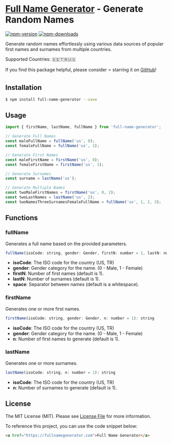 # [Full Name Generator](https://fullnamegenerator.com) - Generate Random Names

[![npm-version]][npm] [![npm-downloads]][npm]

Generate random names effortlessly using various data sources of popular first names and surnames
from multiple countries. 

Supported Countries: 🇸🇪🇹🇷🇺🇸

If you find this package helpful, please consider ⭐ starring it on [GitHub](https://github.com/ozdemirburak/full-name-generator)!

## Installation

```bash
$ npm install full-name-generator --save
```

## Usage

````js
import { firstName, lastName, fullName } from 'full-name-generator';

// Generate Full Names
const maleFullName = fullName('us', 0);
const femaleFullName = fullName('us', 1);

// Generate First Names
const maleFirstName = firstName('us', 0);
const femaleFirstName = firstName('us', 1);

// Generate Surnames
const surname = lastName('us');

// Generate Multiple Names
const twoMaleFirstNames = firstName('us', 0, 2);
const twoLastNames = lastName('us', 2);
const twoNamesThreeSurnamesFemaleFullName = fullName('us', 1, 2, 3);
````

## Functions

### fullName

Generates a full name based on the provided parameters.

```js
fullName(isoCode: string, gender: Gender, firstN: number = 1, lastN: number = 1, space: string = ' '): string
```

- **isoCode**: The ISO code for the country (US, TR)
- **gender**: Gender category for the name. (0 - Male, 1 - Female)
- **firstN**: Number of first names (default is 1).
- **lastN**: Number of surnames (default is 1).
- **space**: Separator between names (default is a whitespace).

### firstName

Generates one or more first names.

```js
firstName(isoCode: string, gender: Gender, n: number = 1): string
```

- **isoCode**: The ISO code for the country (US, TR)
- **gender**: Gender category for the name. (0 - Male, 1 - Female)
- **n**: Number of first names to generate (default is 1).

### lastName

Generates one or more surnames.

```js
lastName(isoCode: string, n: number = 1): string
```

- **isoCode**: The ISO code for the country (US, TR)
- **n**: Number of surnames to generate (default is 1).

## License

The MIT License (MIT). Please see [License File](LICENSE) for more information.

  [npm-version]: https://img.shields.io/npm/v/full-name-generator.svg?style=flat-square
  [npm-downloads]: https://img.shields.io/npm/dm/full-name-generator.svg?style=flat-square
  [npm]: https://www.npmjs.com/package/full-name-generator

To reference this project, you can use the code snippet below:

```html
<a href="https://fullnamegenerator.com">Full Name Generator</a>
```
